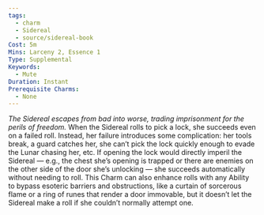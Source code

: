 ```yaml
---
tags:
  - charm
  - Sidereal
  - source/sidereal-book
Cost: 5m
Mins: Larceny 2, Essence 1
Type: Supplemental
Keywords:
  - Mute
Duration: Instant
Prerequisite Charms:
  - None
---
```

*The Sidereal escapes from bad into worse, trading imprisonment for the perils of freedom.*
When the Sidereal rolls to pick a lock, she succeeds even on a failed roll. Instead, her failure introduces some complication: her tools break, a guard catches her, she can’t pick the lock quickly enough to evade the Lunar chasing her, etc. If opening the lock would directly imperil the Sidereal — e.g., the chest she’s opening is trapped or there are enemies on the other side of the door she’s unlocking — she succeeds automatically without needing to roll. This Charm can also enhance rolls with any Ability to bypass esoteric barriers and obstructions, like a curtain of sorcerous flame or a ring of runes that render a door immovable, but it doesn’t let the Sidereal make a roll if she couldn’t normally attempt one.